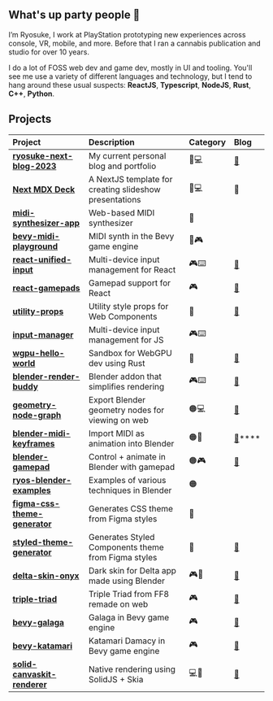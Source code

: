 ## What's up party people 🤘

I’m Ryosuke, I work at PlayStation prototyping new experiences across console, VR, mobile, and more. Before that I ran a cannabis publication and studio for over 10 years.

I do a lot of FOSS web dev and game dev, mostly in UI and tooling. You'll see me use a variety of different languages and technology, but I tend to hang around these usual suspects: **ReactJS**, **Typescript**, **NodeJS**, **Rust**, **C++**, **Python**. 

## Projects

|Project|Description|Category|Blog|
|:------------- |:-------------|:-------------|:-------------|
| [**ryosuke-next-blog-2023**](https://github.com/whoisryosuke/ryosuke-next-blog-2023) | My current personal blog and portfolio | 📘💻 | [🔗](https://whoisryosuke.com/blog/2024/the-vision-pro-redesign-of-2024) |
| [**Next MDX Deck**](https://github.com/whoisryosuke/next-mdx-deck) | A NextJS template for creating slideshow presentations | 📘💻 | 🔗 |
| [**midi-synthesizer-app**](https://github.com/whoisryosuke/midi-synthesizer-app) | Web-based MIDI synthesizer | 🎹 | |
| [**bevy-midi-playground**](https://github.com/whoisryosuke/bevy-midi-playground) | MIDI synth in the Bevy game engine | 🎹🎮 |
| [**react-unified-input**](https://github.com/whoisryosuke/react-unified-input) | Multi-device input management for React | 🎮⌨️ | [🔗](https://whoisryosuke.com/blog/2024/focus-and-spatial-navigation-in-react) |
| [**react-gamepads**](https://github.com/whoisryosuke/react-gamepads) | Gamepad support for React | 🎮 | [🔗](https://whoisryosuke.com/blog/2020/adding-game-controller-input-to-react) |
| [**utility-props**](https://github.com/whoisryosuke/utility-props) | Utility style props for Web Components | 🎨 | [🔗](https://whoisryosuke.com/blog/2020/utility-props-for-web-components) |
| [**input-manager**](https://github.com/whoisryosuke/input-manager) | Multi-device input management for JS | 🎮⌨️ | |
| [**wgpu-hello-world**](https://github.com/whoisryosuke/wgpu-hello-world) | Sandbox for WebGPU dev using Rust | 🌈 | [🔗](https://whoisryosuke.com/blog/2022/primitive-geometry-in-wgpu-and-rust) |
| [**blender-render-buddy**](https://github.com/whoisryosuke/blender-render-buddy) | Blender addon that simplifies rendering | 🎮⌨️ | [🔗](https://whoisryosuke.com/blog/2024/how-i-made-the-render-buddy-blender-plugin) |
| [**geometry-node-graph**](https://github.com/whoisryosuke/geometry-node-graph) | Export Blender geometry nodes for viewing on web | 🟠💻 | [🔗](https://whoisryosuke.com/blog/2023/exporting-geometry-nodes-from-blender) |
| [**blender-midi-keyframes**](https://github.com/whoisryosuke/blender-midi-keyframes) | Import MIDI as animation into Blender | 🟠🎹 | [🔗](https://whoisryosuke.com/blog/2024/midi-powered-animations-in-blender)**** |
| [**blender-gamepad**](https://github.com/whoisryosuke/blender-gamepad) | Control + animate in Blender with gamepad | 🟠🎮 | [🔗](https://whoisryosuke.com/blog/2024/using-gamepads-in-blender) |
| [**ryos-blender-examples**](https://github.com/whoisryosuke/ryos-blender-examples) | Examples of various techniques in Blender | 🟠 | |
| [**figma-css-theme-generator**](https://github.com/whoisryosuke/figma-css-theme-generator) | Generates CSS theme from Figma styles | 🎨 | |
| [**styled-theme-generator**](https://github.com/whoisryosuke/styled-theme-generator) | Generates Styled Components theme from Figma styles | 🎨 | [🔗](https://whoisryosuke.com/blog/2020/syncing-figma-styles-with-css-in-js) |
| [**delta-skin-onyx**](https://github.com/whoisryosuke/delta-skin-onyx) | Dark skin for Delta app made using Blender | 🎮🎨 | [🔗](https://whoisryosuke.com/blog/2024/the-guide-for-designing-delta-skins) |
| [**triple-triad**](https://github.com/whoisryosuke/triple-triad) | Triple Triad from FF8 remade on web | 🎮 | [🔗](https://whoisryosuke.com/blog/2024/recreating-triple-triad-in-reactjs) |
| [**bevy-galaga**](https://github.com/whoisryosuke/bevy-galaga) | Galaga in Bevy game engine | 🎮 | [🔗](https://whoisryosuke.com/blog/2023/making-galaga-in-rust-with-bevy-part-1) |
| [**bevy-katamari**](https://github.com/whoisryosuke/bevy-katamari) | Katamari Damacy in Bevy game engine | 🎮 | [🔗](https://whoisryosuke.com/blog/2023/making-katamari-for-bevy-game-jam) |
| [**solid-canvaskit-renderer**](https://github.com/whoisryosuke/solid-canvaskit-renderer) | Native rendering using SolidJS + Skia | 💻🌈 | [🔗]([https://whoisryosuke.com/blog/2023/making-katamari-for-bevy-game-jam](https://whoisryosuke.com/blog/2022/ditch-the-dom-with-solidjs-and-skia-canvaskit)) |

